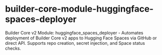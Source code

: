 # builder-core-module-huggingface-spaces-deployer
Builder Core v2 Module: huggingface_spaces_deployer - Automates deployment of Builder Core v2 apps to Hugging Face Spaces via GitHub or direct API. Supports repo creation, secret injection, and Space status checks.
